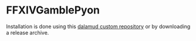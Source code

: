 # FFXIVGamblePyon

Installation is done using this [dalamud custom repository](https://github.com/anya-hichu/DalamudPluginRepo) or by downloading a release archive.